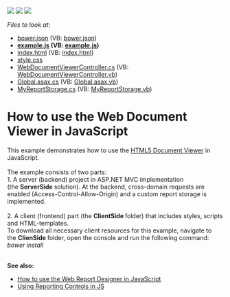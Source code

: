 <!-- default badges list -->
![](https://img.shields.io/endpoint?url=https://codecentral.devexpress.com/api/v1/VersionRange/128596808/18.1.17%2B)
[![](https://img.shields.io/badge/Open_in_DevExpress_Support_Center-FF7200?style=flat-square&logo=DevExpress&logoColor=white)](https://supportcenter.devexpress.com/ticket/details/T561226)
[![](https://img.shields.io/badge/📖_How_to_use_DevExpress_Examples-e9f6fc?style=flat-square)](https://docs.devexpress.com/GeneralInformation/403183)
<!-- default badges end -->
<!-- default file list -->
*Files to look at*:

* [bower.json](./CS/ClientSide/bower.json) (VB: [bower.json](./VB/ClientSide/bower.json))
* **[example.js](./CS/ClientSide/example.js) (VB: [example.js](./VB/ClientSide/example.js))**
* [index.html](./CS/ClientSide/index.html) (VB: [index.html](./VB/ClientSide/index.html))
* [style.css](./CS/ClientSide/style.css)
* [WebDocumentViewerController.cs](./CS/ServerSide/Controllers/WebDocumentViewerController.cs) (VB: [WebDocumentViewerController.vb](./VB/ServerSide/Controllers/WebDocumentViewerController.vb))
* [Global.asax.cs](./CS/ServerSide/Global.asax.cs) (VB: [Global.asax.vb](./VB/ServerSide/Global.asax.vb))
* [MyReportStorage.cs](./CS/ServerSide/MyReportStorage.cs) (VB: [MyReportStorage.vb](./VB/ServerSide/MyReportStorage.vb))
<!-- default file list end -->
# How to use the Web Document Viewer in JavaScript

This example demonstrates how to use the <a href="https://documentation.devexpress.com/XtraReports/17738/Concepts/Publishing-Reports/Document-Viewer-Platform-Specifics/ASP-NET/HTML5-Document-Viewer">HTML5 Document Viewer</a> in JavaScript.<br><br>The example consists of two parts: <br>1. A server (backend) project in ASP.NET MVC implementation (the <strong>ServerSide </strong>solution). At the backend, cross-domain requests are enabled (Access-Control-Allow-Origin) and a custom report storage is implemented.<br><br>2. A client (frontend) part (the <strong>ClientSide </strong>folder) that includes styles, scripts and HTML-templates. <br>To download all necessary client resources for this example, navigate to the <strong>ClienSide </strong>folder, open the console and run the following command:<br><em>bower install<br><br></em>

<strong>See also:</strong><br/>
* [How to use the Web Report Designer in JavaScript](https://github.com/DevExpress-Examples/Reporting_how-to-use-the-web-report-designer-in-javascript-t561230)
* [Using Reporting Controls in JS](https://docs.devexpress.com/XtraReports/118599/creating-end-user-reporting-applications/web-reporting/using-reporting-controls-in-js?v=17.2)
<br/>

